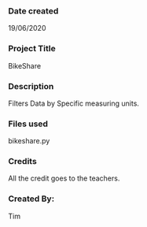 ### Date created
19/06/2020

### Project Title
BikeShare

### Description
Filters Data by Specific measuring units.

### Files used
bikeshare.py

### Credits
All the credit goes to the teachers.

### Created By:
Tim


